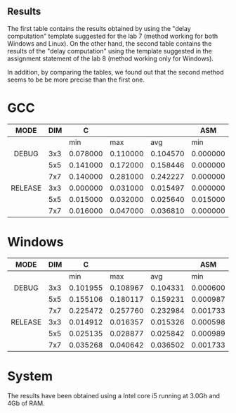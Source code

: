 ## Results

The first table contains the results obtained by using the "delay computation" template suggested for the lab 7 (method working for both Windows and Linux).
On the other hand, the second table contains the results of the "delay computation" using the template suggested in the assignment statement of the lab 8 (method working only for Windows).

In addition, by comparing the tables, we found out that the second method seems to be be more precise than the first one.

# GCC
| MODE    | DIM | C        |          |          | ASM      |          |          |
|:-------:|-----|----------|----------|----------|----------|----------|----------|
|         |     | min      | max      | avg      | min      | max      | avg      |
| DEBUG   | 3x3 | 0.078000 | 0.110000 | 0.104570 | 0.000000 | 0.016000 | 0.000363 |
|         | 5x5 | 0.141000 | 0.172000 | 0.158446 | 0.000000 | 0.016000 | 0.002130 |
|         | 7x7 | 0.140000 | 0.281000 | 0.242227 | 0.000000 | 0.016000 | 0.002957 |
| RELEASE | 3x3 | 0.000000 | 0.031000 | 0.015497 | 0.000000 | 0.016000 | 0.000520 |
|         | 5x5 | 0.015000 | 0.032000 | 0.025640 | 0.015000 | 0.032000 | 0.025640 |
|         | 7x7 | 0.016000 | 0.047000 | 0.036810 | 0.000000 | 0.016000 | 0.002543 |

# Windows
| MODE    | DIM | C        |          |          | ASM      |          |          |
|:-------:|-----|----------|----------|----------|----------|----------|----------|
|         |     | min      | max      | avg      | min      | max      | avg      |
| DEBUG   | 3x3 | 0.101955 | 0.108967 | 0.104331 | 0.000600 | 0.000734 | 0.000652 |
|         | 5x5 | 0.155106 | 0.180117 | 0.159231 | 0.000987 | 0.001166 | 0.001032 |
|         | 7x7 | 0.225472 | 0.257760 | 0.232984 | 0.001733 | 0.001964 | 0.001788 |
| RELEASE | 3x3 | 0.014912 | 0.016357 | 0.015326 | 0.000598 | 0.000861 | 0.000652 |
|         | 5x5 | 0.025135 | 0.028877 | 0.025842 | 0.000989 | 0.001204 | 0.001050 |
|         | 7x7 | 0.035268 | 0.040642 | 0.036502 | 0.001733 | 0.001988 | 0.001795 |

# System
The results have been obtained using a Intel core i5 running at 3.0Gh and 4Gb of RAM.
